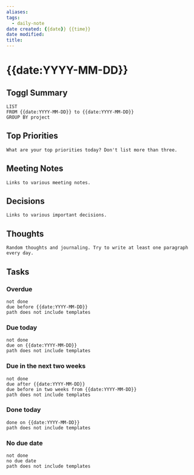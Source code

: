 ```yaml
---
aliases:
tags:
  - daily-note
date created: {{date}} {{time}}
date modified: 
title:
---
```


# {{date:YYYY-MM-DD}}

## Toggl Summary

```toggl
LIST
FROM {{date:YYYY-MM-DD}} to {{date:YYYY-MM-DD}}
GROUP BY project
```

## Top Priorities

`What are your top priorities today? Don't list more than three.`

## Meeting Notes

`Links to various meeting notes.`

## Decisions

`Links to various important decisions.`

## Thoughts

`Random thoughts and journaling. Try to write at least one paragraph every day.`

## Tasks

### Overdue

```tasks
not done
due before {{date:YYYY-MM-DD}}
path does not include templates
```

### Due today

```tasks
not done
due on {{date:YYYY-MM-DD}}
path does not include templates
```

### Due in the next two weeks

```tasks
not done
due after {{date:YYYY-MM-DD}}
due before in two weeks from {{date:YYYY-MM-DD}}
path does not include templates
```

### Done today

```tasks
done on {{date:YYYY-MM-DD}}
path does not include templates
```

### No due date

```tasks
not done
no due date
path does not include templates
```